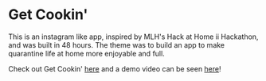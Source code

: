 # Get Cookin'

This is an instagram like app, inspired by MLH's Hack at Home ii Hackathon, and was built in 48 hours. The theme was to build an app to make quarantine life at home more enjoyable and full.

Check out Get Cookin' [here](http://getcookin.herokuapp.com) and a demo video can be seen [here](https://youtu.be/_qEbfMJCyGY)!
